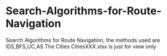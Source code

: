 # Search-Algorithms-for-Route-Navigation
Search Algorithms for Route Navigation, the methods used are IDS,BFS,UC,AS
The Cities CitiesXXX.xlsx is just for view only 
